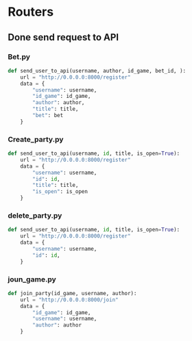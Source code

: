 # Routers

## Done send request to API

### Bet.py
```python
def send_user_to_api(username, author, id_game, bet_id, ):
    url = "http://0.0.0.0:8000/register"
    data = {
        "username": username,
        "id_game": id_game,
        "author": author,
        "title": title,
        "bet": bet
    }
```

### Create_party.py
```python
def send_user_to_api(username, id, title, is_open=True):
    url = "http://0.0.0.0:8000/register"
    data = {
        "username": username,
        "id": id,
        "title": title,
        "is_open": is_open
    }
```

### delete_party.py
``` python
def send_user_to_api(username, id, title, is_open=True):
    url = "http://0.0.0.0:8000/register"
    data = {
        "username": username,
        "id": id,
    }
```

### joun_game.py
```python
def join_party(id_game, username, author):
    url = "http://0.0.0.0:8000/join"
    data = {
        "id_game": id_game,
        "username": username,
        "author": author
    }
```